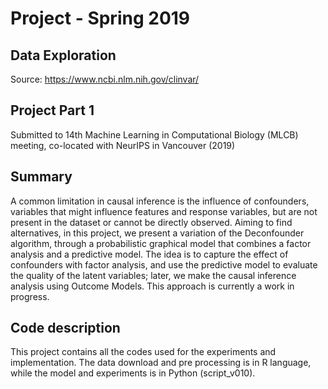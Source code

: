 # Project - Spring 2019

## Data Exploration 

Source: https://www.ncbi.nlm.nih.gov/clinvar/

## Project Part 1 

Submitted to 14th Machine Learning in Computational Biology (MLCB) meeting, co-located with NeurIPS in Vancouver (2019)

## Summary 

A common limitation in causal inference is the influence of confounders, variables that might influence features and response variables, but are not present in the dataset or cannot be directly observed. Aiming to find alternatives, in this project, we present a variation of the Deconfounder algorithm, through a probabilistic graphical model that combines a factor analysis and a predictive model. The idea is to capture the effect of confounders with factor analysis, and use the predictive model to evaluate the quality of the latent variables; later, we make the causal inference analysis using Outcome Models. This approach is currently a work in progress.

## Code description 
This project contains all the codes used for the experiments and implementation. 
The data download and pre processing is in R language, while the model and experiments is in Python (script_v010). 
